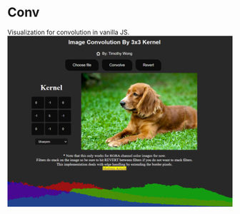 # Conv
Visualization for convolution in vanilla JS. 
![alt text](https://github.com/terati/Conv/blob/main/images/view.PNG)